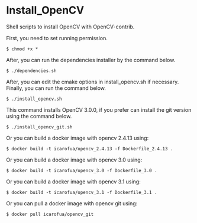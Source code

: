 # Install_OpenCV

Shell scripts to install OpenCV with OpenCV-contrib.

First, you need to set running permission.
```
$ chmod +x *
```

After, you can run the dependencies installer by the command below.
```
$ ./dependencies.sh
```

After, you can edit the cmake options in install_opencv.sh if necessary. Finally, you can run the command below.
```
$ ./install_opencv.sh
```

This command installs OpenCV 3.0.0, if you prefer can install the git version using the command below.
```
$ ./install_opencv_git.sh
```

Or you can build a docker image with opencv 2.4.13 using:
```
$ docker build -t icarofua/opencv_2.4.13 -f Dockerfile_2.4.13 .
```

Or you can build a docker image with opencv 3.0 using:
```
$ docker build -t icarofua/opencv_3.0 -f Dockerfile_3.0 .
```

Or you can build a docker image with opencv 3.1 using:
```
$ docker build -t icarofua/opencv_3.1 -f Dockerfile_3.1 .
```

Or you can pull a docker image with opencv git using:
```
$ docker pull icarofua/opencv_git
```
